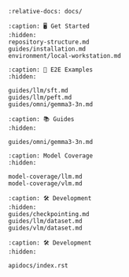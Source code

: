```{include} ../README.md
:relative-docs: docs/
```

```{toctree}
:caption: 🖥️ Get Started
:hidden:
repository-structure.md
guides/installation.md
environment/local-workstation.md
```

<!--
environment/cluster.md
-->

```{toctree}
:caption: 🚀 E2E Examples
:hidden:

guides/llm/sft.md
guides/llm/peft.md
guides/omni/gemma3-3n.md
```

```{toctree}
:caption: 📚 Guides
:hidden:

guides/omni/gemma3-3n.md
```

```{toctree}
:caption: Model Coverage
:hidden:

model-coverage/llm.md
model-coverage/vlm.md
```
<!-- 
```{toctree}
:caption: Datasets
:hidden:
guides/llm/dataset.md
guides/vlm/dataset.md
``` -->

```{toctree}
:caption: 🛠️ Development
:hidden:
guides/checkpointing.md
guides/llm/dataset.md
guides/vlm/dataset.md
```



```{toctree}
:caption: 🛠️ Development
:hidden:

apidocs/index.rst
```
